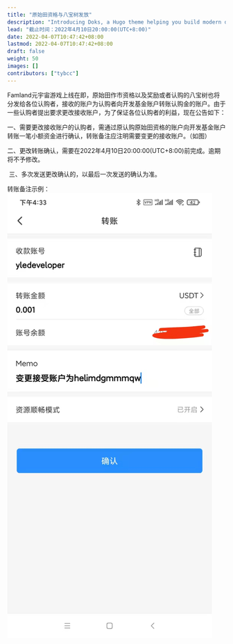 ```yaml
---
title: "原始田资格与八宝树发放"
description: "Introducing Doks, a Hugo theme helping you build modern documentation websites that are secure, fast, and SEO-ready — by default."
lead: "截止时间：2022年4月10日20:00:00(UTC+8:00)"
date: 2022-04-07T10:47:42+08:00
lastmod: 2022-04-07T10:47:42+08:00
draft: false
weight: 50
images: []
contributors: ["tybcc"]
---
```



​      Famland元宇宙游戏上线在即，原始田作市资格以及奖励或者认购的八宝树也将分发给各位认购者，接收的账户为认购者向开发基金账户转账认购金的账户。由于一些认购者提出要求更改接收账户，为了保证各位认购者的利益，现在公告如下：

​     一、需要更改接收账户的认购者，需通过原认购原始田资格的账户向开发基金账户转账一笔小额资金进行确认，转账备注应注明需要变更的接收账户。（如图）

​     二、更改转账确认，需要在2022年4月10日20:00:00(UTC+8:00)前完成。逾期将不予修改。

​     三、多次发送更改确认的，以最后一次发送的确认为准。

转账备注示例：
![lz01.jpg](lz01.jpg)

